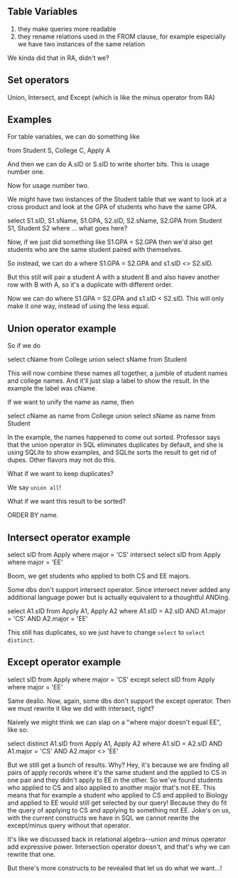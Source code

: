 ## Table Variables

1) they make queries more readable
2) they rename relations used in the FROM clause, for example especially we have two instances of the same relation

We kinda did that in RA, didn't we?

## Set operators

Union, Intersect, and Except (which is like the minus operator from RA)

## Examples

For table variables, we can do something like

from Student S, College C, Apply A

And then we can do A.sID or S.sID to write shorter bits. This is usage number one. 

Now for usage number two. 

We might have two instances of the Student table that we want to look at a cross product and look at the GPA of students who have the same GPA. 

select S1.sID, S1.sName, S1.GPA, S2.sID, S2.sName, S2.GPA
from Student S1, Student S2
where ... what goes here? 

Now, if we just did something like S1.GPA = S2.GPA then we'd also get students who are the same student paired with themselves. 

So instead, we can do a where S1.GPA = S2.GPA and s1.sID <> S2.sID. 

But this still will pair a student A with a student B and also havev another row with B with A, so it's a duplicate with different order. 

Now we can do 
where S1.GPA = S2.GPA and s1.sID < S2.sID. This will only make it one way, instead of using the less equal. 

## Union operator example

So if we do

select cName from College
union
select sName from Student

This will now combine these names all together, a jumble of student names and college names. And it'll just slap a label to show the result. In the example the label was cName. 

If we want to unify the name as name, then

select cName as name from College
union
select sName as name from Student

In the example, the names happened to come out sorted. Professor says that the union operator in SQL eliminates duplicates by default, and she is using SQLite to show examples, and SQLite sorts the result to get rid of dupes. Other flavors may not do this. 

What if we want to keep duplicates? 

We say `union all`!

What if we want this result to be sorted? 

ORDER BY name. 

## Intersect operator example

select sID from Apply where major = 'CS'
intersect
select sID from Apply where major = 'EE'

Boom, we get students who applied to both CS and EE majors. 

Some dbs don't support intersect operator. Since intersect never added any additional language power but is actually equivalent to a thoughtful ANDing. 

select A1.sID
from Apply A1, Apply A2
where A1.sID = A2.sID AND A1.major = 'CS' AND A2.major = 'EE'

This still has duplicates, so we just have to change `select` to `select distinct`. 

## Except operator example

select sID from Apply where major = 'CS'
except
select sID from Apply where major = 'EE'

Same dealio. Now, again, some dbs don't support the except operator. Then we must rewrite it like we did with intersect, right? 

Naively we might think we can slap on a "where major doesn't equal EE", like so:

select distinct A1.sID
from Apply A1, Apply A2
where A1.sID = A2.sID AND A1.major = 'CS' AND A2.major <> 'EE'

But we still get a bunch of results. Why? Hey, it's because we are finding all pairs of apply records where it's the same student and the applied to CS in one pair and they didn't apply to EE in the other. So we've found students who applied to CS and also applied to another major that's not EE. This means that for example a student who applied to CS and applied to Biology and applied to EE would still get selected by our query! Because they do fit the query of applying to CS and applying to something not EE. Joke's on us, with the current constructs we have in SQL we cannot rewrite the except/minus query without that operator. 

It's like we discussed back in relational algebra--union and minus operator add expressive power. Intersection operator doesn't, and that's why we can rewrite that one. 

But there's more constructs to be revealed that let us do what we want...! 